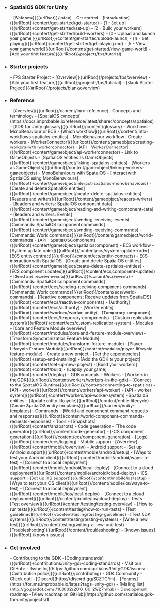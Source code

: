 - <h3>SpatialOS GDK for Unity</h3>
    - [Welcome]({{urlRoot}}/index)
    - Get started
        - [Introduction]({{urlRoot}}/content/get-started/get-started)
        - [1 - Set up]({{urlRoot}}/content/get-started/set-up)
        - [2 - Build your workers]({{urlRoot}}/content/get-started/build-workers)
        - [3 - Upload and launch your game]({{urlRoot}}/content/get-started/upload-launch)
        - [4 - Get playing]({{urlRoot}}/content/get-started/get-playing.md)
        - [5 - View your game world]({{urlRoot}}/content/get-started/view-game-world)   
    - [Add your first feature]({{urlRoot}}/projects/fps/tutorial)
- <h3>Starter projects</h3>
    - FPS Starter Project
        - [Overview]({{urlRoot}}/projects/fps/overview)
        - [Add your first feature]({{urlRoot}}/projects/fps/tutorial)
    - [Blank Starter Project]({{urlRoot}}/projects/blank/overview)
- <h3>Reference</h3>
    - [Overview]({{urlRoot}}/content/intro-reference)
    - Concepts and terminology
        - [SpatialOS concepts](https://docs.improbable.io/reference/latest/shared/concepts/spatialos)
        - [GDK for Unity glossary]({{urlRoot}}/content/glossary)
    - Workflows - MonoBehaviour or ECS
        - [Which workflow]({{urlRoot}}/content/intro-workflows-spatialos-entities)
        - MonoBehaviour workflow
            - Create workers
                - [WorkerConnector]({{urlRoot}}/content/gameobject/creating-workers-with-workerconnector)
                - [API - WorkerConnector]({{urlRoot}}/content/gameobject/api-workerconnector)
            - Link to GameObjects
                - [SpatialOS entities as GameObjects]({{urlRoot}}/content/gameobject/linking-spatialos-entities)
                - [Workers as GameObjects]({{urlRoot}}/content/gameobject/linking-workers-gameobjects)
            - MonoBehaviours with SpatialOS
                - [Interact with SpatialOS using MonoBehaviours]({{urlRoot}}/content/gameobject/interact-spatialos-monobehaviours)
                - [Create and delete SpatialOS entities]({{urlRoot}}/content/gameobject/create-delete-spatialos-entities)
                - [Readers and writers]({{urlRoot}}/content/gameobject/readers-writers)
                - [Readers and writers: SpatialOS component data]({{urlRoot}}/content/gameobject/reading-and-writing-component-data)
                - [Readers and writers: Events]({{urlRoot}}/content/gameobject/sending-receiving-events)
                - [Commands: SpatialOS component commands]({{urlRoot}}/content/gameobject/sending-receiving-commands)
                - [Commands: World commands]({{urlRoot}}/content/gameobject/world-commands)
            - [API - SpatialOSComponent]({{urlRoot}}/content/gameobject/spatialoscomponent)
        - ECS workflow
            - [System update order]({{urlRoot}}/content/ecs/system-update-order)
            - [ECS entity contract]({{urlRoot}}/content/ecs/entity-contracts)
            - ECS interaction with SpatialOS
                - [Create and delete SpatialOS entities]({{urlRoot}}/content/gameobject/create-delete-spatialos-entities)
                - [ECS component updates]({{urlRoot}}/content/ecs/component-updates)
                - [Send and receive events]({{urlRoot}}/content/ecs/events)
                - [Commands: SpatialOS component commands]({{urlRoot}}/content/ecs/sending-receiving-component-commands)
                - [Commands: World commands]({{urlRoot}}/content/ecs/world-commands)
                - [Reactive components: Receive updates from SpatialOS]({{urlRoot}}/content/ecs/reactive-components)
                - [Authority]({{urlRoot}}/content/ecs/authority)
            - [Worker entity]({{urlRoot}}/content/workers/worker-entity)
            - [Temporary component]({{urlRoot}}/content/ecs/temporary-components)
            - [Custom replication system]({{urlRoot}}/content/ecs/custom-replication-system)
    - Modules
        - [Core and Feature Module overview]({{urlRoot}}/content/modules/core-and-feature-module-overview)
        - [Transform Synchronization Feature Module]({{urlRoot}}/content/modules/transform-feature-module)
        - [Player Lifecycle Feature Module]({{urlRoot}}/content/modules/player-lifecycle-feature-module)
    - Create a new project
        - [Get the dependencies]({{urlRoot}}/setup-and-installing)
        - [Add the GDK to your project]({{urlRoot}}/content/set-up-new-project)
        - [Build your workers]({{urlRoot}}/content/build)
        - [Deploy your game]({{urlRoot}}/content/deploy)
    - GDK concepts
        - Workers
            - [Workers in the GDK]({{urlRoot}}/content/workers/workers-in-the-gdk)
            - [Connect to the SpatialOS Runtime]({{urlRoot}}/content/connecting-to-spatialos)
            - [API - worker]({{urlRoot}}/content/workers/api-worker)
            - [API - worker system]({{urlRoot}}/content/workers/api-worker-system)
        - SpatialOS entities
            - [Update entity lifecycle]({{urlRoot}}/content/entity-lifecycle)
            - [Create SpatialOS entity templates]({{urlRoot}}/content/entity-templates)
        - Commands
            - [World and component command requests and responses]({{urlRoot}}/content/world-component-commands-requests-responses)
    - Tools
        - [Snapshots]({{urlRoot}}/content/snapshots)
        - Code generation
            - [The code generator]({{urlRoot}}/content/code-generator)
            - [ECS component generation]({{urlRoot}}/content/ecs/component-generation)
        - [Logs]({{urlRoot}}/content/ecs/logging)
    - Mobile support
        - [Overview]({{urlRoot}}/content/mobile/overview)
        - Android support
            - [Set up Android support]({{urlRoot}}/content/mobile/android/setup)
            - [Ways to  test your Android client]({{urlRoot}}/content/mobile/android/ways-to-test)
            - [Connect to a local deployment]({{urlRoot}}/content/mobile/android/local-deploy)
            - [Connect to a cloud deployment]({{urlRoot}}/content/mobile/android/cloud-deploy)
        - iOS support
            - [Set up iOS support]({{urlRoot}}/content/mobile/ios/setup)
            - [Ways to test your iOS client]({{urlRoot}}/content/mobile/ios/ways-to-test)
            - [Connect to a local deployment]({{urlRoot}}/content/mobile/ios/local-deploy)
            - [Connect to a cloud deployment]({{urlRoot}}/content/mobile/ios/cloud-deploy)
    - Tests
        - [Test overview]({{urlRoot}}/content/testing/testing-overview)
        - [How to run tests]({{urlRoot}}/content/testing/how-to-run-tests)
        - [Test guidelines]({{urlRoot}}/content/testing/testing-guidelines)
        - [Test GDK systems]({{urlRoot}}/content/testing/testing-systems)
        - [Write a new test]({{urlRoot}}/content/testing/writing-a-new-unit-test)
    - [Troubleshooting]({{urlRoot}}/content/troubleshooting)
    - [Known issues]({{urlRoot}}/known-issues)
- <h3>Get involved</h3>
    - Contributing to the GDK
        - [Coding standards]({{urlRoot}}/contributions/unity-gdk-coding-standards)
        - Visit our GitHub:
            - [Issue log](https://github.com/spatialos/UnityGDK/issues)
            - [Contribution policy]({{urlRoot}}/contributing)
    - GDK Community
        - Check out:
            - [Discord](https://discord.gg/SCZTCYm)
            - [Forums](https://forums.improbable.io/latest?tags=unity-gdk)
            - [Mailing list](http://go.pardot.com/l/169082/2018-06-25/27mhsb)
    - Development roadmap
        - [View roadmap on GitHub](https://github.com/spatialos/gdk-for-unity/projects/1)
